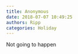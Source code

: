 ```yaml
---
title: Anonymous
date: 2018-07-07 10:49:25
authors: Ripp
categories: Holiday
---
```


 Not going to happen